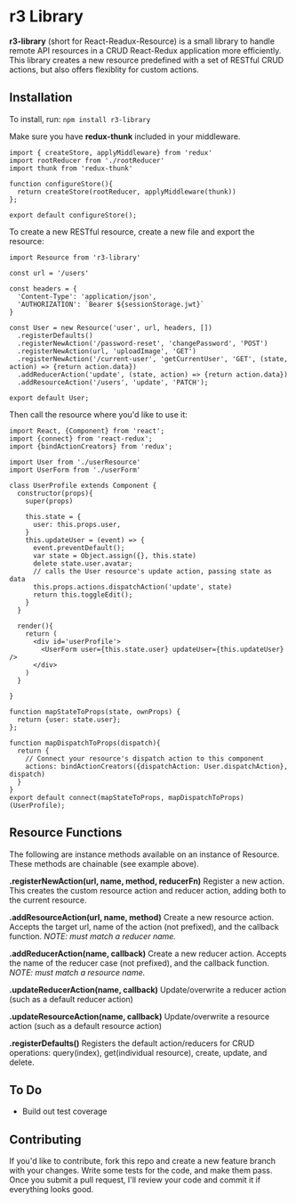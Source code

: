 # r3 Library

**r3-library** (short for React-Readux-Resource) is a small library to handle remote API resources in a CRUD React-Redux application more efficiently. This library creates a new resource predefined with a set of RESTful CRUD actions, but also offers flexiblity for custom actions. 

## Installation

To install, run:
`npm install r3-library`

Make sure you have **redux-thunk** included in your middleware. 

```
import { createStore, applyMiddleware} from 'redux'
import rootReducer from './rootReducer'
import thunk from 'redux-thunk'

function configureStore(){
  return createStore(rootReducer, applyMiddleware(thunk))
};

export default configureStore();
```

To create a new RESTful resource, create a new file and export the resource:

```
import Resource from 'r3-library'

const url = '/users'

const headers = {
  'Content-Type': 'application/json',
  'AUTHORIZATION': `Bearer ${sessionStorage.jwt}`
}

const User = new Resource('user', url, headers, [])
  .registerDefaults()
  .registerNewAction('/password-reset', 'changePassword', 'POST')
  .registerNewAction(url, 'uploadImage', 'GET')
  .registerNewAction('/current-user', 'getCurrentUser', 'GET', (state, action) => {return action.data})
  .addReducerAction('update', (state, action) => {return action.data})
  .addResourceAction('/users', 'update', 'PATCH');

export default User;
```

Then call the resource where you'd like to use it:

```
import React, {Component} from 'react';
import {connect} from 'react-redux';  
import {bindActionCreators} from 'redux'; 

import User from './userResource'
import UserForm from './userForm'

class UserProfile extends Component {
  constructor(props){
    super(props) 

    this.state = {
      user: this.props.user,
    }
    this.updateUser = (event) => {
      event.preventDefault();
      var state = Object.assign({}, this.state)
      delete state.user.avatar;
      // calls the User resource's update action, passing state as data
      this.props.actions.dispatchAction('update', state)
      return this.toggleEdit();
    }
  }

  render(){
    return (
      <div id='userProfile'>
        <UserForm user={this.state.user} updateUser={this.updateUser} /> 
      </div>
    )
  }

}

function mapStateToProps(state, ownProps) { 
  return {user: state.user};
};

function mapDispatchToProps(dispatch){
  return {
    // Connect your resource's dispatch action to this component
    actions: bindActionCreators({dispatchAction: User.dispatchAction}, dispatch)
  }
}
export default connect(mapStateToProps, mapDispatchToProps)(UserProfile);
```

## Resource Functions

The following are instance methods available on an instance of Resource. These methods are chainable (see example above).

**.registerNewAction(url, name, method, reducerFn)**
Register a new action. This creates the custom resource action and reducer action, adding both to the current resource.

**.addResourceAction(url, name, method)**
Create a new resource action. Accepts the target url, name of the action (not prefixed), and the callback function. *NOTE: must match a reducer name.*

**.addReducerAction(name, callback)**
Create a new reducer action. Accepts the name of the reducer case (not prefixed), and the callback function. *NOTE: must match a resource name.*

**.updateReducerAction(name, callback)**
Update/overwrite a reducer action (such as a default reducer action) 

**.updateResourceAction(name, callback)**
Update/overwrite a resource action (such as a default resource action)

**.registerDefaults()**
Registers the default action/reducers for CRUD operations: query(index), get(individual resource), create, update, and delete.

## To Do

  - Build out test coverage 

## Contributing

If you'd like to contribute, fork this repo and create a new feature branch with your changes. Write some tests for the code, and make them pass. Once you submit a pull request, I'll review your code and commit it if everything looks good. 
